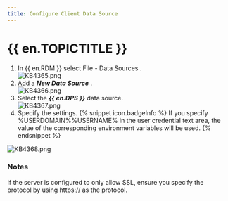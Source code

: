 ```yaml
---
title: Configure Client Data Source
---
```

# {{ en.TOPICTITLE }} 
1. In {{ en.RDM }} select File - Data Sources .  
![KB4365.png](/img/en/kb/KB4365.png) 
1. Add a ***New Data Source*** .  
![KB4366.png](/img/en/kb/KB4366.png) 
1. Select the ***{{ en.DPS }}*** data source.  
![KB4367.png](/img/en/kb/KB4367.png) 
1. Specify the settings. 
{% snippet icon.badgeInfo %} 
If you specify %USERDOMAIN%\%USERNAME% in the user credential text area, the value of the corresponding environment variables will be used. 
{% endsnippet %}
 
![KB4368.png](/img/en/kb/KB4368.png) 
### Notes 
If the server is configured to only allow SSL, ensure you specify the protocol by using https:// as the protocol. 
